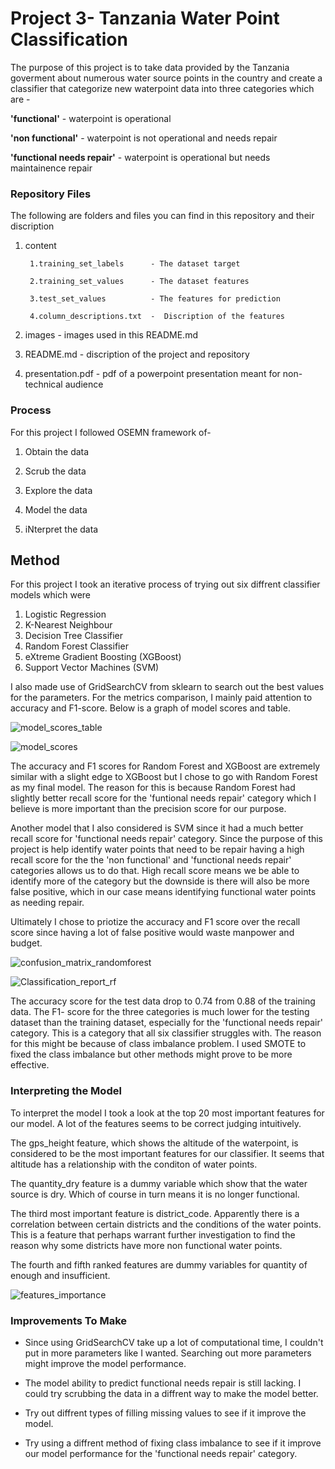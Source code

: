 # Project 3- Tanzania Water Point Classification

The purpose of this project is to take data provided by the Tanzania goverment about numerous water source points in the country and create a classifier that categorize new waterpoint data into three categories which are -

**'functional'** - waterpoint is operational

**'non functional'** - waterpoint is not operational and needs repair 

**'functional needs repair'** - waterpoint is operational but needs maintainence repair

### Repository Files
The following are folders and files you can find in this repository and their discription

1. content

        1.training_set_labels      - The dataset target

        2.training_set_values      - The dataset features

        3.test_set_values          - The features for prediction

        4.column_descriptions.txt  -  Discription of the features

    
 2. images            - images used in this README.md


 3. README.md         - discription of the project and repository


 4. presentation.pdf  - pdf of a powerpoint presentation meant for non-technical audience


### Process
For this project I followed OSEMN framework of-

1. Obtain the data

2. Scrub the data

3. Explore the data

4. Model the data

5. iNterpret the data


## Method
For this project I took an iterative process of trying out six diffrent classifier models which were

1. Logistic Regression
2. K-Nearest Neighbour
3. Decision Tree Classifier
4. Random Forest Classifier
5. eXtreme Gradient Boosting (XGBoost)
6. Support Vector Machines (SVM)

I also made use of GridSearchCV from sklearn to search out the best values for the parameters. For the metrics comparison, I mainly paid attention to accuracy and F1-score. Below is a graph of model scores and table.

![model_scores_table](images/model_scores_table.PNG)


![model_scores](images/model_scores.PNG)

The accuracy and F1 scores for Random Forest and XGBoost are extremely similar with a slight edge to XGBoost but I chose to go with Random Forest as my final model. The reason for this is because Random Forest had slightly better recall score for the 'funtional needs repair' category which I believe is more important than the precision score for our purpose. 

Another model that I also considered is SVM since it had a much better recall score for 'functional needs repair' category. Since the purpose of this project is help identify water points that need to be repair having a high recall score for the the 'non functional' and 'functional needs repair' categories allows us to do that. High recall score means we be able to identify more of the category but the downside is there will also be more false positive, which in our case means identifying functional water points as needing repair.

Ultimately I chose to priotize the accuracy and F1 score over the recall score since having a lot of false positive would waste manpower and budget.




![confusion_matrix_randomforest](images/confusion_matrix_randomforest.PNG)

![Classification_report_rf](images/Classification_report_rf.PNG)

The accuracy score for the test data drop to 0.74 from 0.88 of the training data. The F1- score for the three categories is much lower for the testing dataset than the training dataset, especially for the 'functional needs repair' category. This is a category that all six classifier struggles with. The reason for this might be because of class imbalance problem. I used SMOTE to fixed the class imbalance but other methods might prove to be more effective.

### Interpreting the Model


To interpret the model I took a look at the top 20 most important features for our model. A lot of the features seems to be correct judging intuitively.

The gps_height feature, which shows the altitude of the waterpoint, is considered to be the most important features for our classifier. It seems that altitude has a relationship with the conditon of water points.

The quantity_dry feature is a dummy variable which show that the water source is dry. Which of course in turn means it is no longer functional.

The third most important feature is district_code. Apparently there is a correlation between certain districts and the conditions of the water points. This is a feature that perhaps warrant further investigation to find the reason why some districts have more non functional water points.

The fourth and fifth ranked features are dummy variables for quantity of enough and insufficient.

![features_importance](images/features_importance.PNG)


### Improvements To Make

- Since using GridSearchCV take up a lot of computational time, I couldn't put in more parameters like I wanted. Searching out more parameters might improve the model performance.

- The model ability to predict functional needs repair is still lacking. I could try scrubbing the data in a diffrent way to make the model better.

- Try out diffrent types of filling missing values to see if it improve the model.

- Try using a diffrent method of fixing class imbalance to see if it improve our model performance for the 'functional needs repair' category.
